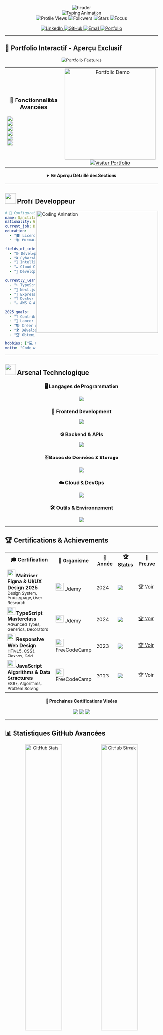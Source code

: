 <div align="center">
  <!-- Header avec animation sophistiquée -->
  <img src="https://capsule-render.vercel.app/api?type=waving&color=0:FF6B6B,25:4ECDC4,50:45B7D1,75:96CEB4,100:FFEAA7&height=300&section=header&text=Sanctifier%20Yaw-Mensah&fontSize=70&fontAlignY=35&animation=fadeIn&fontColor=ffffff&desc=🚀%20Développeur%20Full-Stack%20%26%20Expert%20Sécurité%20🔐&descAlignY=60&descSize=22" alt="header" />
</div>

<!-- Animation de frappe sophistiquée -->
<div align="center">
  <img src="https://readme-typing-svg.herokuapp.com?font=JetBrains+Mono&size=28&duration=2000&pause=800&color=FF6B6B&center=true&vCenter=true&multiline=true&width=800&height=120&lines=💻+Architecte+de+Solutions+Digitales;⚡+Passionné+d'Excellence+Technique" alt="Typing Animation" />
</div>

<!-- Badges dynamiques avec style premium -->
<div align="center">
  <img src="https://komarev.com/ghpvc/?username=sancty007&style=for-the-badge&color=FF6B6B&label=VISITEURS" alt="Profile Views" />
  <img src="https://img.shields.io/github/followers/sancty007?style=for-the-badge&color=4ECDC4&labelColor=2C3E50&label=FOLLOWERS" alt="Followers" />
  <img src="https://img.shields.io/github/stars/sancty007?style=for-the-badge&color=45B7D1&labelColor=2C3E50&label=STARS" alt="Stars" />
  <img src="https://img.shields.io/badge/FOCUS-Full--Stack-FFEAA7?style=for-the-badge&labelColor=2C3E50" alt="Focus" />
</div>

<br/>

<!-- Navigation sociale premium -->
<div align="center">
  <a href="https://www.linkedin.com/in/sanctifier-yaw-mensah-63558b242/">
    <img src="https://img.shields.io/badge/LinkedIn-Connectons--nous-0077B5?style=for-the-badge&logo=linkedin&logoColor=white&labelColor=0077B5" alt="LinkedIn" />
  </a>
  <a href="https://github.com/sancty007">
    <img src="https://img.shields.io/badge/GitHub-Explorez_mes_repos-100000?style=for-the-badge&logo=github&logoColor=white&labelColor=100000" alt="GitHub" />
  </a>
  <a href="mailto:sanctifieryawmensah55@gmail.com">
    <img src="https://img.shields.io/badge/Email-Collaborons_ensemble-D14836?style=for-the-badge&logo=gmail&logoColor=white&labelColor=D14836" alt="Email" />
  </a>
  <a href="https://portofolio-9r65.vercel.app/">
    <img src="https://img.shields.io/badge/Portfolio-Découvrez_mon_travail-FF5722?style=for-the-badge&logo=vercel&logoColor=white&labelColor=FF5722" alt="Portfolio" />
  </a>
</div>

---

## 🌟 Portfolio Interactif - Aperçu Exclusif

<div align="center">
  <img src="https://readme-typing-svg.herokuapp.com?font=Fira+Code&size=24&duration=3000&pause=1000&color=FF6B6B&center=true&vCenter=true&width=600&lines=🎨+Design+Moderne+%26+Responsive;⚡+Animations+Fluides+%26+Interactives;📊+Visualisations+Dynamiques;🚀+Performance+Optimisée" alt="Portfolio Features" />
</div>

<div align="center">
  <table>
    <tr>
      <td align="center" width="50%">
        <h3>🎯 Fonctionnalités Avancées</h3>
        <div align="left">
          <img src="https://img.shields.io/badge/🎨_Design_System-Moderne-FF6B6B?style=flat-square" /><br/>
          <img src="https://img.shields.io/badge/⚡_Animations-Fluides-4ECDC4?style=flat-square" /><br/>
          <img src="https://img.shields.io/badge/📱_Responsive-100%25-45B7D1?style=flat-square" /><br/>
          <img src="https://img.shields.io/badge/🔥_Performance-Optimisée-96CEB4?style=flat-square" /><br/>
          <img src="https://img.shields.io/badge/📊_Analytics-Intégrées-FFEAA7?style=flat-square" /><br/>
          <img src="https://img.shields.io/badge/🌙_Dark_Mode-Natif-DDA0DD?style=flat-square" />
        </div>
      </td>
      <td align="center" width="50%">
        <a href="https://portofolio-9r65.vercel.app/" target="_blank">
          <img src="https://github.com/SP-XD/SP-XD/blob/main/images/dino_rounded.gif?raw=true" width="300" alt="Portfolio Demo" />
        </a>
        <br/>
        <a href="https://portofolio-9r65.vercel.app/" target="_blank">
          <img src="https://img.shields.io/badge/🚀_EXPLORER_LE_PORTFOLIO-FF6B6B?style=for-the-badge&logo=vercel&logoColor=white" alt="Visiter Portfolio" />
        </a>
      </td>
    </tr>
  </table>
</div>

<div align="center">
  <details>
    <summary>🖼️ <strong>Aperçu Détaillé des Sections</strong></summary>
    <br/>
    <table>
      <tr>
        <td align="center" width="33%">
          <img src="https://raw.githubusercontent.com/Tarikul-Islam-Anik/Animated-Fluent-Emojis/master/Emojis/Objects/House.png" width="30" />
          <h4>🏠 Accueil Dynamique</h4>
          <p>Hero section avec animations CSS avancées et présentation interactive</p>
        </td>
        <td align="center" width="33%">
          <img src="https://raw.githubusercontent.com/Tarikul-Islam-Anik/Animated-Fluent-Emojis/master/Emojis/Objects/Gear.png" width="30" />
          <h4>⚙️ Stack Technique</h4>
          <p>Visualisation interactive des compétences avec barres de progression</p>
        </td>
        <td align="center" width="33%">
          <img src="https://raw.githubusercontent.com/Tarikul-Islam-Anik/Animated-Fluent-Emojis/master/Emojis/Objects/Briefcase.png" width="30" />
          <h4>💼 Projets Showcase</h4>
          <p>Galerie interactive avec filtres par technologie et démos live</p>
        </td>
      </tr>
      <tr>
        <td align="center">
          <img src="https://raw.githubusercontent.com/Tarikul-Islam-Anik/Animated-Fluent-Emojis/master/Emojis/Objects/Chart%20Increasing.png" width="30" />
          <h4>📊 GitHub Analytics</h4>
          <p>Statistiques en temps réel avec graphiques interactifs</p>
        </td>
        <td align="center">
          <img src="https://raw.githubusercontent.com/Tarikul-Islam-Anik/Animated-Fluent-Emojis/master/Emojis/Objects/Envelope.png" width="30" />
          <h4>📧 Contact Avancé</h4>
          <p>Formulaire avec validation et intégration EmailJS</p>
        </td>
        <td align="center">
          <img src="https://raw.githubusercontent.com/Tarikul-Islam-Anik/Animated-Fluent-Emojis/master/Emojis/Objects/Mobile%20Phone.png" width="30" />
          <h4>📱 Mobile First</h4>
          <p>Expérience optimisée pour tous les appareils</p>
        </td>
      </tr>
    </table>
  </details>
</div>

---

## <img src="https://raw.githubusercontent.com/Tarikul-Islam-Anik/Animated-Fluent-Emojis/master/Emojis/People/Man%20Technologist.png" width="35"> Profil Développeur

<img align="right" alt="Coding Animation" width="400" src="https://camo.githubusercontent.com/5ddf73ad3a205111cf8c686f687fc216c2946a75005718c8da5b837ad9de78c9/68747470733a2f2f7468756d62732e6766796361742e636f6d2f4576696c4e657874446576696c666973682d736d616c6c2e676966">

```yaml
# 🚀 Configuration Développeur
name: Sanctifier Yaw-Mensah
nationality: Ghana 🇬🇭
current_job: Développeur Full-Stack
education: 
  - "🎓 Licence en Informatique"
  - "📚 Formation Continue en DevOps"

fields_of_interests:
  - "🌐 Développement Web Full-Stack"
  - "🔒 Cybersécurité & Ethical Hacking"
  - "🤖 Intelligence Artificielle & ML"
  - "☁️ Cloud Computing & DevOps"
  - "📱 Développement Mobile"
  
currently_learning: 
  - "⚡ TypeScript & Advanced Patterns"
  - "🚀 Next.js 14 & Server Components"
  - "🔧 Express.js & Microservices"
  - "🐳 Docker & Kubernetes"
  - "☁️ AWS & Azure Cloud Services"

2025_goals:
  - "🌟 Contribuer à 50+ projets Open Source"
  - "🚀 Lancer 3 applications SaaS innovantes"
  - "📚 Créer du contenu éducatif (blog, vidéos)"
  - "🌍 Développer mon réseau international"
  - "🏆 Obtenir des certifications cloud avancées"

hobbies: ["💻 Coding", "📖 Tech Reading", "🎮 Gaming", "🎵 Music Production"]
motto: "Code with passion, secure with precision! 🔥"
```

---

## <img src="https://raw.githubusercontent.com/Tarikul-Islam-Anik/Animated-Fluent-Emojis/master/Emojis/Objects/Hammer%20and%20Wrench.png" width="35"> Arsenal Technologique

<div align="center">

### 🖥️ Langages de Programmation
<p>
  <img src="https://skillicons.dev/icons?i=python,java,cpp,js,ts,php,go,rust" />
</p>

### 🎨 Frontend Development
<p>
  <img src="https://skillicons.dev/icons?i=html,css,js,ts,react,nextjs,vue,angular,tailwind,bootstrap,sass,figma" />
</p>

### ⚙️ Backend & APIs
<p>
  <img src="https://skillicons.dev/icons?i=nodejs,express,django,fastapi,spring,laravel,graphql,prisma" />
</p>

### 🗄️ Bases de Données & Storage
<p>
  <img src="https://skillicons.dev/icons?i=mysql,postgresql,mongodb,redis,firebase,supabase,sqlite" />
</p>

### ☁️ Cloud & DevOps
<p>
  <img src="https://skillicons.dev/icons?i=aws,azure,gcp,docker,kubernetes,jenkins,terraform,nginx" />
</p>

### 🛠️ Outils & Environnement
<p>
  <img src="https://skillicons.dev/icons?i=git,github,gitlab,vscode,vim,linux,bash,postman" />
</p>

</div>

---

## 🏆 Certifications & Achievements

<div align="center">
  <table>
    <tr>
      <th width="40%">🎓 Certification</th>
      <th width="20%">🏢 Organisme</th>
      <th width="15%">📅 Année</th>
      <th width="10%">🏆 Status</th>
      <th width="15%">🔗 Preuve</th>
    </tr>
    <tr>
      <td>
        <img width="25" src="https://img.icons8.com/color/48/figma--v1.png"/> 
        <strong>Maîtriser Figma & UI/UX Design 2025</strong>
        <br/><small>Design System, Prototypage, User Research</small>
      </td>
      <td><img width="25" src="https://img.icons8.com/color/48/udemy.png"/> Udemy</td>
      <td>2024</td>
      <td><img src="https://img.shields.io/badge/✅-Certifié-4ECDC4?style=flat-square" /></td>
      <td><a href="https://www.udemy.com/certificate/UC-e6108141-51f9-4af0-9526-d29c0beacbc2/">🏆 Voir</a></td>
    </tr>
    <tr>
      <td>
        <img width="25" src="https://img.icons8.com/color/48/typescript.png"/> 
        <strong>TypeScript Masterclass</strong>
        <br/><small>Advanced Types, Generics, Decorators</small>
      </td>
      <td><img width="25" src="https://img.icons8.com/color/48/udemy.png"/> Udemy</td>
      <td>2024</td>
      <td><img src="https://img.shields.io/badge/✅-Certifié-4ECDC4?style=flat-square" /></td>
      <td><a href="https://www.udemy.com/certificate/UC-ee6bc228-d313-4980-a296-85847ee1d882/">🏆 Voir</a></td>
    </tr>
    <tr>
      <td>
        <img width="25" src="https://img.icons8.com/color/48/html-5--v1.png"/> 
        <strong>Responsive Web Design</strong>
        <br/><small>HTML5, CSS3, Flexbox, Grid</small>
      </td>
      <td><img width="25" src="https://img.icons8.com/external-tal-revivo-color-tal-revivo/48/external-freecodecamp-a-non-profit-organization-that-consists-of-an-interactive-learning-web-platform-logo-color-tal-revivo.png"/> FreeCodeCamp</td>
      <td>2023</td>
      <td><img src="https://img.shields.io/badge/✅-Certifié-4ECDC4?style=flat-square" /></td>
      <td><a href="https://www.freecodecamp.org/certification/sanctifier/responsive-web-design">🏆 Voir</a></td>
    </tr>
    <tr>
      <td>
        <img width="25" src="https://img.icons8.com/color/48/javascript--v1.png"/> 
        <strong>JavaScript Algorithms & Data Structures</strong>
        <br/><small>ES6+, Algorithms, Problem Solving</small>
      </td>
      <td><img width="25" src="https://img.icons8.com/external-tal-revivo-color-tal-revivo/48/external-freecodecamp-a-non-profit-organization-that-consists-of-an-interactive-learning-web-platform-logo-color-tal-revivo.png"/> FreeCodeCamp</td>
      <td>2023</td>
      <td><img src="https://img.shields.io/badge/✅-Certifié-4ECDC4?style=flat-square" /></td>
      <td><a href="https://www.freecodecamp.org/certification/sanctifier/javascript-algorithms-and-data-structures-v8">🏆 Voir</a></td>
    </tr>
  </table>
</div>

<div align="center">
  <h4>🎯 Prochaines Certifications Visées</h4>
  <img src="https://img.shields.io/badge/AWS-Solutions_Architect-FF9900?style=for-the-badge&logo=amazon-aws&logoColor=white" />
  <img src="https://img.shields.io/badge/Azure-DevOps_Engineer-0078D4?style=for-the-badge&logo=microsoft-azure&logoColor=white" />
  <img src="https://img.shields.io/badge/Google_Cloud-Professional_Developer-4285F4?style=for-the-badge&logo=google-cloud&logoColor=white" />
</div>

---

## 📊 Statistiques GitHub Avancées

<div align="center">
  <img width="49%" src="https://github-readme-stats.vercel.app/api?username=sancty007&show_icons=true&theme=radical&count_private=true&hide_border=true&title_color=FF6B6B&icon_color=4ECDC4&text_color=c9d1d9&bg_color=0d1117&custom_title=📊%20Statistiques%20GitHub" alt="GitHub Stats" />
  <img width="49%" src="https://github-readme-streak-stats.herokuapp.com/?user=sancty007&theme=radical&hide_border=true&stroke=0000&background=0d1117&ring=FF6B6B&fire=4ECDC4&currStreakLabel=45B7D1" alt="GitHub Streak" />
</div>

<div align="center">
  <img width="49%" src="https://github-readme-stats.vercel.app/api/top-langs/?username=sancty007&layout=compact&theme=radical&hide_border=true&title_color=FF6B6B&text_color=c9d1d9&bg_color=0d1117&langs_count=10&custom_title=🔥%20Langages%20Favoris" alt="Top Languages" />
  <img width="49%" src="https://github-readme-activity-graph.vercel.app/graph?username=sancty007&theme=redical&hide_border=true&bg_color=0d1117&color=FF6B6B&line=4ECDC4&point=c9d1d9&custom_title=📈%20Graphique%20d'Activité" alt="Activity Graph" />
</div>

<div align="center">
  <img src="https://github-profile-trophy.vercel.app/?username=sancty007&theme=radical&no-frame=true&no-bg=true&margin-w=4&column=8&title=Stars,Followers,Commits,Repositories,MultipleLang,PullRequest,Issues,Reviews" alt="GitHub Trophies" />
</div>

---

## 🚀 Projets Phares & Réalisations

<div align="center">
  <img src="https://readme-typing-svg.herokuapp.com?font=Fira+Code&size=20&duration=3000&pause=1000&color=4ECDC4&center=true&vCenter=true&width=600&lines=🏗️+Architectures+Scalables;🔐+Solutions+Sécurisées;⚡+Performances+Optimisées;🌐+Expériences+Utilisateur+Exceptionnelles" alt="Project Features" />
</div>

<div align="center">
  <table>
    <tr>
      <td width="50%">
        <h3 align="center">🏢 EntreprenApp</h3>
        <div align="center">  
          <a href="https://github.com/sancty007/entreprenapp" target="_blank">
            <img src="https://github-readme-stats.vercel.app/api/pin/?username=sancty007&repo=entreprenapp&theme=radical&hide_border=true&title_color=FF6B6B&icon_color=4ECDC4&text_color=c9d1d9&bg_color=0d1117" alt="EntreprenApp" />
          </a>
        </div>
        <p align="center">
          <img src="https://img.shields.io/badge/React-61DAFB?style=flat-square&logo=react&logoColor=black" />
          <img src="https://img.shields.io/badge/Node.js-339933?style=flat-square&logo=nodedotjs&logoColor=white" />
          <img src="https://img.shields.io/badge/MongoDB-47A248?style=flat-square&logo=mongodb&logoColor=white" />
          <img src="https://img.shields.io/badge/TypeScript-3178C6?style=flat-square&logo=typescript&logoColor=white" />
        </p>
        <p align="center"><em>Plateforme complète de gestion d'entreprise avec dashboard analytics</em></p>
      </td>
      <td width="50%">
        <h3 align="center">🔐 CyberSec Toolkit</h3>
        <div align="center">
          <a href="https://github.com/sancty007/cybersec-toolkit" target="_blank">
            <img src="https://github-readme-stats.vercel.app/api/pin/?username=sancty007&repo=cybersec-toolkit&theme=radical&hide_border=true&title_color=FF6B6B&icon_color=4ECDC4&text_color=c9d1d9&bg_color=0d1117" alt="CyberSec Toolkit" />
          </a>
        </div>
        <p align="center">
          <img src="https://img.shields.io/badge/Python-3776AB?style=flat-square&logo=python&logoColor=white" />
          <img src="https://img.shields.io/badge/Django-092E20?style=flat-square&logo=django&logoColor=white" />
          <img src="https://img.shields.io/badge/Docker-2496ED?style=flat-square&logo=docker&logoColor=white" />
          <img src="https://img.shields.io/badge/PostgreSQL-336791?style=flat-square&logo=postgresql&logoColor=white" />
        </p>
        <p align="center"><em>Suite d'outils de sécurité pour audit et pentesting</em></p>
      </td>
    </tr>
    <tr>
      <td width="50%">
        <h3 align="center">🌐 DevPortal</h3>
        <div align="center">
          <a href="https://github.com/sancty007/devportal" target="_blank">
            <img src="https://github-readme-stats.vercel.app/api/pin/?username=sancty007&repo=devportal&theme=radical&hide_border=true&title_color=FF6B6B&icon_color=4ECDC4&text_color=c9d1d9&bg_color=0d1117" alt="DevPortal" />
          </a>
        </div>
        <p align="center">
          <img src="https://img.shields.io/badge/Next.js-000000?style=flat-square&logo=nextdotjs&logoColor=white" />
          <img src="https://img.shields.io/badge/Tailwind-38B2AC?style=flat-square&logo=tailwind-css&logoColor=white" />
          <img src="https://img.shields.io/badge/Prisma-2D3748?style=flat-square&logo=prisma&logoColor=white" />
          <img src="https://img.shields.io/badge/Vercel-000000?style=flat-square&logo=vercel&logoColor=white" />
        </p>
        <p align="center"><em>Portail développeur avec API documentation et sandbox</em></p>
      </td>
      <td width="50%">
        <h3 align="center">🤖 AI Assistant</h3>
        <div align="center">
          <a href="https://github.com/sancty007/ai-assistant" target="_blank">
            <img src="https://github-readme-stats.vercel.app/api/pin/?username=sancty007&repo=ai-assistant&theme=radical&hide_border=true&title_color=FF6B6B&icon_color=4ECDC4&text_color=c9d1d9&bg_color=0d1117" alt="AI Assistant" />
          </a>
        </div>
        <p align="center">
          <img src="https://img.shields.io/badge/FastAPI-009688?style=flat-square&logo=fastapi&logoColor=white" />
          <img src="https://img.shields.io/badge/OpenAI-412991?style=flat-square&logo=openai&logoColor=white" />
          <img src="https://img.shields.io/badge/Redis-DC382D?style=flat-square&logo=redis&logoColor=white" />
          <img src="https://img.shields.io/badge/AWS-FF9900?style=flat-square&logo=amazon-aws&logoColor=white" />
        </p>
        <p align="center"><em>Assistant IA conversationnel avec NLP avancé</em></p>
      </td>
    </tr>
  </table>
</div>

<div align="center">
  <a href="https://github.com/sancty007?tab=repositories">
    <img src="https://img.shields.io/badge/🔍_EXPLORER_TOUS_MES_PROJETS-FF6B6B?style=for-the-badge&logo=github&logoColor=white" alt="Voir tous les projets" />
  </a>
</div>

---

## 🎯 Vision & Objectifs 2025

<div align="center">
  <table>
    <tr>
      <td align="center" width="25%">
        <img src="https://raw.githubusercontent.com/Tarikul-Islam-Anik/Animated-Fluent-Emojis/master/Emojis/Objects/Rocket.png" width="60">
        <h4>🚀 Innovation</h4>
        <p>Développer des solutions disruptives avec les dernières technologies</p>
        <img src="https://img.shields.io/badge/Progress-75%25-4ECDC4?style=flat-square" />
      </td>
      <td align="center" width="25%">
        <img src="https://raw.githubusercontent.com/Tarikul-Islam-Anik/Animated-Fluent-Emojis/master/Emojis/Objects/Handshake.png" width="60">
        <h4>🤝 Open Source</h4>
        <p>Contribuer activement à l'écosystème open source mondial</p>
        <img src="https://img.shields.io/badge/Progress-60%25-45B7D1?style=flat-square" />
      </td>
      <td align="center" width="25%">
        <img src="https://raw.githubusercontent.com/Tarikul-Islam-Anik/Animated-Fluent-Emojis/master/Emojis/Objects/Books.png" width="60">
        <h4>📚 Éducation</h4>
        <p>Créer du contenu éducatif et mentorer la nouvelle génération</p>
        <img src="https://img.shields.io/badge/Progress-45%25-96CEB4?style=flat-square" />
      </td>
      <td align="center" width="25%">
        <img src="https://raw.githubusercontent.com/Tarikul-Islam-Anik/Animated-Fluent-Emojis/master/Emojis/Objects/Globe%20with%20Meridians.png" width="60">
        <h4>🌍 Impact Global</h4>
        <p>Développer mon réseau et influence internationale</p>
        <img src="https://img.shields.io/badge/Progress-30%25-FFEAA7?style=flat-square" />
      </td>
    </tr>
  </table>
</div>

---

## 📈 Graphique d'Activité & Contributions

<div align="center">
  <img src="https://github-readme-activity-graph.vercel.app/graph?username=sancty007&bg_color=0d1117&color=FF6B6B&line=4ECDC4&point=c9d1d9&area=true&hide_border=true&custom_title=📊%20Contributions%20sur%20365%20jours" width="100%" alt="Contribution Graph" />
</div>

<div align="center">
  <img src="https://github-profile-summary-cards.vercel.app/api/cards/profile-details?username=sancty007&theme=radical" width="100%" alt="Profile Summary" />
</div>

---

## 🌟 Citations & Philosophie

<div align="center">
  <img src="https://quotes-github-readme.vercel.app/api?type=horizontal&theme=radical&quote=Le%20code%20est%20de%20la%20poésie%20que%20seuls%20les%20ordinateurs%20peuvent%20comprendre.%20Écrivons%20de%20beaux%20poèmes%20!&author=Sanctifier%20Yaw-Mensah" alt="Quote" />
</div>

<details>
<summary>🎭 <strong>Fun Facts & Secrets de Développeur</strong></summary>
<br>

<div align="center">
  <table>
    <tr>
      <td align="center" width="50%">
        <h4>🌙 Habitudes de Code</h4>
        <ul align="left">
          <li>🦉 Développeur nocturne (22h-4h)</li>
          <li>☕ 5+ cafés par jour minimum</li>
          <li>🎵 Lofi hip-hop en background</li>
          <li>🐧 Linux enthusiast depuis 5 ans</li>
          <li>⌨️ Vim user (fight me!)</li>
        </ul>
      </td>
      <td align="center" width="50%">
        <h4>🎯 Préférences Tech</h4>
        <ul align="left">
          <li>🎨 VS Code + Tokyo Night theme</li>
          <li>🔥 TypeScript > JavaScript always</li>
          <li>⚡ Next.js pour le frontend</li>
          <li>🐍 Python pour l'IA/ML</li>
          <li>🐳 Docker pour tout containeriser</li>
        </ul>
      </td>
    </tr>
    <tr>
      <td align="center" colspan="2">
        <h4>🎮 Quand je ne code pas...</h4>
        <p>🎮 Gaming (FPS & Strategy) | 📚 Tech blogs & documentation | 🎵 Music production | 🏃‍♂️ Running</p>
      </td>
    </tr>
  </table>
</div>

</details>

---

## 📞 Connectons-nous & Collaborons

<div align="center">
  <img src="https://raw.githubusercontent.com/Tarikul-Islam-Anik/Animated-Fluent-Emojis/master/Emojis/Objects/Telephone%20Receiver.png" alt="Phone" width="30" height="30" />
  <h3>🤝 Prêt pour votre prochain projet révolutionnaire ?</h3>
  <p><em>Transformons vos idées en solutions digitales exceptionnelles !</em></p>
</div>

<div align="center">
  <table>
    <tr>
      <td align="center">
        <a href="https://www.linkedin.com/in/sanctifier-yaw-mensah-63558b242/">
          <img src="https://img.shields.io/badge/LinkedIn-Réseau_Professionnel-0077B5?style=for-the-badge&logo=linkedin&logoColor=white" alt="LinkedIn" />
        </a>
        <br/><small>Connectons-nous professionnellement</small>
      </td>
      <td align="center">
        <a href="mailto:sanctifieryawmensah55@gmail.com">
          <img src="https://img.shields.io/badge/Email-Projet_Collaboration-D14836?style=for-the-badge&logo=gmail&logoColor=white" alt="Email" />
        </a>
        <br/><small>Discutons de votre projet</small>
      </td>
      <td align="center">
        <a href="https://github.com/sancty007">
          <img src="https://img.shields.io/badge/GitHub-Code_&_Contributions-100000?style=for-the-badge&logo=github&logoColor=white" alt="GitHub" />
        </a>
        <br/><small>Explorez mon code</small>
      </td>
    </tr>
  </table>
</div>

<div align="center">
  <h4>💼 Services Disponibles</h4>
  <img src="https://img.shields.io/badge/🌐_Développement_Web-Full--Stack-FF6B6B?style=flat-square" />
  <img src="https://img.shields.io/badge/📱_Applications_Mobile-React_Native-4ECDC4?style=flat-square" />
  <img src="https://img.shields.io/badge/🔐_Audit_Sécurité-Cybersecurity-45B7D1?style=flat-square" />
  <img src="https://img.shields.io/badge/☁️_Solutions_Cloud-DevOps-96CEB4?style=flat-square" />
  <img src="https://img.shields.io/badge/🤖_Intelligence_Artificielle-ML/AI-FFEAA7?style=flat-square" />
</div>

---

<div align="center">
  <img src="https://capsule-render.vercel.app/api?type=waving&color=0:FF6B6B,25:4ECDC4,50:45B7D1,75:96CEB4,100:FFEAA7&height=150&section=footer" alt="footer" />
  
  <h2>🚀 Merci de votre visite !</h2>
  <img src="https://readme-typing-svg.herokuapp.com?font=Fira+Code&size=18&duration=4000&pause=1000&color=FF6B6B&center=true&vCenter=true&width=800&lines=💡+L'innovation+commence+par+une+idée...;🚀+...et+se+concrétise+par+du+code+de+qualité+!;🌟+Ensemble%2C+créons+l'avenir+numérique+!;⚡+Ready+to+build+something+amazing%3F" alt="Footer Typing" />
  
  <p>
    <img src="https://raw.githubusercontent.com/Tarikul-Islam-Anik/Animated-Fluent-Emojis/master/Emojis/Hand%20gestures/Waving%20Hand.png" alt="Waving Hand" width="25" height="25" />
    <em>N'hésitez pas à me contacter pour toute collaboration, opportunité ou simplement pour échanger sur la tech !</em>
  </p>
  
  <img src="https://komarev.com/ghpvc/?username=sancty007&style=for-the-badge&color=FF6B6B&label=VISITEURS+INSPIRÉS" alt="Inspired Visitors" />
</div>
